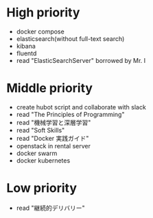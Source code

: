 # High priority
* docker compose
* elasticsearch(without full-text search)
* kibana
* fluentd
* read "ElasticSearchServer" borrowed by Mr. I

# Middle priority
* create hubot script and collaborate with slack
* read "The Principles of Programming"
* read "機械学習と深層学習"
* read "Soft Skills"
* read "Docker 実践ガイド"
* openstack in rental server
* docker swarm
* docker kubernetes

# Low priority
* read "継続的デリバリー"
